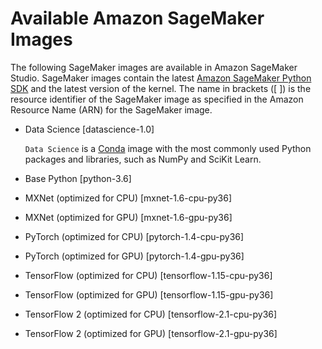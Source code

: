 # Available Amazon SageMaker Images<a name="notebooks-available-images"></a>

The following SageMaker images are available in Amazon SageMaker Studio\. SageMaker images contain the latest [Amazon SageMaker Python SDK](https://sagemaker.readthedocs.io) and the latest version of the kernel\. The name in brackets \(\[ \]\) is the resource identifier of the SageMaker image as specified in the Amazon Resource Name \(ARN\) for the SageMaker image\.
+ Data Science \[datascience\-1\.0\]

  `Data Science` is a [Conda](https://docs.conda.io/projects/conda/en/latest/index.html) image with the most commonly used Python packages and libraries, such as NumPy and SciKit Learn\.
+ Base Python \[python\-3\.6\]
+ MXNet \(optimized for CPU\) \[mxnet\-1\.6\-cpu\-py36\]
+ MXNet \(optimized for GPU\) \[mxnet\-1\.6\-gpu\-py36\]
+ PyTorch \(optimized for CPU\) \[pytorch\-1\.4\-cpu\-py36\]
+ PyTorch \(optimized for GPU\) \[pytorch\-1\.4\-gpu\-py36\]
+ TensorFlow \(optimized for CPU\) \[tensorflow\-1\.15\-cpu\-py36\]
+ TensorFlow \(optimized for GPU\) \[tensorflow\-1\.15\-gpu\-py36\]
+ TensorFlow 2 \(optimized for CPU\) \[tensorflow\-2\.1\-cpu\-py36\]
+ TensorFlow 2 \(optimized for GPU\) \[tensorflow\-2\.1\-gpu\-py36\]